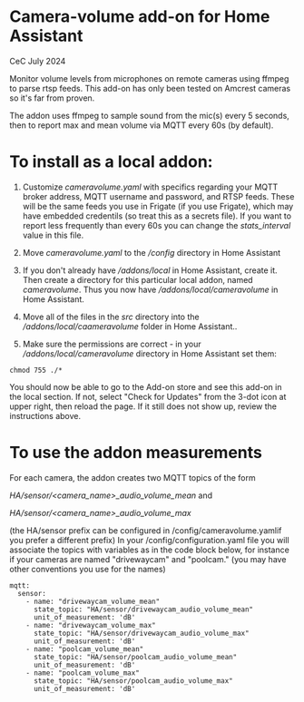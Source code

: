 # Camera-volume add-on for Home Assistant
CeC
July 2024

Monitor volume levels from microphones on remote cameras using ffmpeg
to parse rtsp feeds.  This add-on has only been tested on Amcrest
cameras so it's far from proven.

The addon uses ffmpeg to sample sound from the mic(s) every 5 seconds,
then to report max and mean volume via MQTT every 60s (by default).

# To install as a local addon:

1. Customize *cameravolume.yaml* with specifics regarding your MQTT broker address,
MQTT username and password, and RTSP feeds. These will be the same feeds you use
in Frigate (if you use Frigate), which may have embedded credentils
(so treat this as a secrets file). If you want to report less frequently than
every 60s you can change the *stats_interval* value in this file.

2. Move *cameravolume.yaml* to the */config* directory in Home Assistant

3. If you don't already have */addons/local* in Home Assistant, create it. Then
create a directory for this particular local addon, named *cameravolume*.
Thus you now have */addons/local/cameravolume* in Home Assistant.

4. Move all of the files in the *src* directory into the */addons/local/caameravolume*
folder in Home Assistant..

5. Make sure the permissions are correct - in your */addons/local/cameravolume*
directory in Home Assistant set them:
```
chmod 755 ./*
```

You should now be able to go to the Add-on store and see this add-on in the local
section.  If not, select "Check for Updates" from the 3-dot icon at upper right, 
then reload the page.  If it still does not show up, review the instructions above.

# To use the addon measurements

For each camera, the addon creates two MQTT topics of the form

  *HA/sensor/<camera_name>_audio_volume_mean* and

  *HA/sensor/<camera_name>_audio_volume_max*

(the HA/sensor prefix can be configured in /config/cameravolume.yamlif you prefer a different prefix)
In your /config/configuration.yaml file you will associate the topics with variables as in the
code block below, for instance if your cameras are named "drivewaycam" and "poolcam." (you may
have other conventions you use for the names)

```
mqtt:
  sensor:
    - name: "drivewaycam_volume_mean"
      state_topic: "HA/sensor/drivewaycam_audio_volume_mean"
      unit_of_measurement: 'dB'
    - name: "drivewaycam_volume_max"
      state_topic: "HA/sensor/drivewaycam_audio_volume_max"
      unit_of_measurement: 'dB'
    - name: "poolcam_volume_mean"
      state_topic: "HA/sensor/poolcam_audio_volume_mean"
      unit_of_measurement: 'dB'
    - name: "poolcam_volume_max"
      state_topic: "HA/sensor/poolcam_audio_volume_max"
      unit_of_measurement: 'dB'
```

